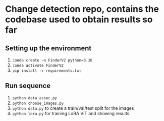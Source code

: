 # Change detection repo, contains the codebase used to obtain results so far

## Setting up the environment

1. `conda create -n FinderV2 python=3.10`
2. `conda activate FinderV2`
3. `pip install -r requirements.txt`

## Run sequence

1. `python data_assoc.py`
2. `python choose_images.py`
3. `python data.py` to create a train/val/test split for the images
4. `python lora.py` for training LoRA ViT and showing results
